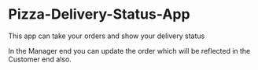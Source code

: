 # Pizza-Delivery-Status-App

This app can take your orders and show your delivery status

In the Manager end you can update the order which will be reflected in the Customer end also.
